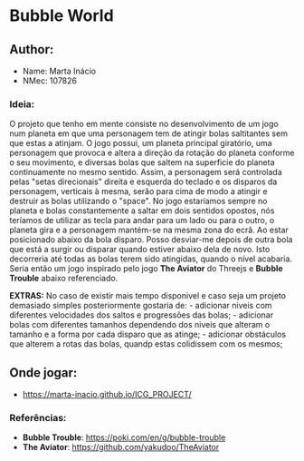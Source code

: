 # Bubble World

## Author:
 - Name: Marta Inácio
 - NMec: 107826
 
### Ideia:
O projeto que tenho em mente consiste no desenvolvimento de um jogo num planeta em que uma personagem tem de atingir bolas saltitantes sem que estas a atinjam.
	O jogo possui, um planeta principal giratório, uma personagem que provoca e altera a direção da rotação do planeta conforme o seu movimento, e diversas bolas que saltem na superficie do planeta continuamente no mesmo sentido.
	Assim, a personagem será controlada pelas "setas direcionais" direita e esquerda do teclado e os disparos da personagem, verticais à mesma, serão para cima de modo a atingir e destruir as bolas utilizando o "space".
	No jogo estaríamos sempre no planeta e bolas constantemente a saltar em dois sentidos opostos, nós teríamos de utilizar as tecla para andar para um lado ou para o outro, o planeta gira e a personagem mantém-se na mesma zona do ecrã. Ao estar posicionado abaixo da bola disparo. Posso desviar-me depois de outra bola que está a surgir ou disparar quando estiver abaixo dela de novo. Isto decorreria até todas as bolas terem sido atingidas, quando o nível acabaria.  
	Seria então um jogo inspirado pelo jogo **The Aviator** do Threejs e **Bubble Trouble** abaixo referenciado.
	
**EXTRAS:**
No caso de existir mais tempo disponivel e caso seja um projeto demasiado simples posteriormente gostaria de:
	- adicionar niveis com diferentes velocidades dos saltos e progressões das bolas;
	- adicionar bolas com diferentes tamanhos dependendo dos niveis que alteram o tamanho e a forma por cada disparo que as atinge;
	- adicionar obstáculos que alterem a rotas das bolas, quandp estas colidissem com os mesmos;
	 
## Onde jogar:
- https://marta-inacio.github.io/ICG_PROJECT/
	
### Referências:
 - **Bubble Trouble**: https://poki.com/en/g/bubble-trouble
 - **The Aviator**: https://github.com/yakudoo/TheAviator



